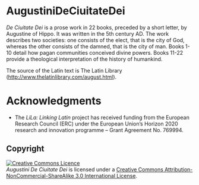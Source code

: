 # AugustiniDeCiuitateDei

*De Ciuitate Dei* is a prose work in 22 books, preceded by a short letter, by Augustine of Hippo. It was written in the 5th century AD. The work describes two societies: one consists of the elect, that is the city of God, whereas the other consists of the damned, that is the city of man. Books 1-10 detail how pagan communities conceived divine powers. Books 11-22 provide a theological interpretation of the history of humankind. 

The source of the Latin text is The Latin Library (http://www.thelatinlibrary.com/august.html).  

# Acknowledgments

  * The _LiLa: Linking Latin_ project has received funding from the European Research Council (ERC) under the European Union’s Horizon 2020 research and innovation programme – Grant Agreement No. 769994.

## Copyright

<a rel="license" href="http://creativecommons.org/licenses/by-nc-sa/3.0/"><img alt="Creative Commons Licence" style="border-width:0" src="https://i.creativecommons.org/l/by-nc-sa/3.0/88x31.png" /></a><br /> *Augustini De Ciuitate Dei* is licensed under a <a rel="license" href="http://creativecommons.org/licenses/by-nc-sa/3.0/">Creative Commons Attribution-NonCommercial-ShareAlike 3.0 International License</a>.
